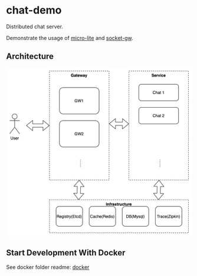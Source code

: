 # chat-demo

Distributed chat server.

Demonstrate the usage of [micro-lite](https://github.com/ofavor/micro-lite) and [socket-gw](https://github.com/ofavor/socket-gw).

## Architecture

![Architecture](doc/architecture.png)

## Start Development With Docker

See docker folder readme: [docker](./docker/README.md)
